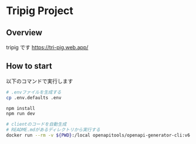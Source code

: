 # Tripig Project

## Overview

tripig です
https://tri-pig.web.app/

## How to start

以下のコマンドで実行します

```bash
# .envファイルを生成する
cp .env.defaults .env

npm install
npm run dev
```

```bash
# clientのコードを自動生成
# README.mdがあるディレクトリから実行する
docker run --rm -v ${PWD}:/local openapitools/openapi-generator-cli:v6.6.0 generate -g typescript-axios -i /local/api/openapi/openapi.yml -o /local/src/api/clients
```
